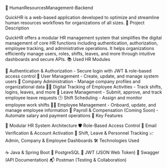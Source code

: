 💼 HumanResourcesManagement-Backend

QuickHR is a web-based application developed to optimize and streamline human resources workflows for organizations of all sizes.
📌 Project Description

QuickHR offers a modular HR management system that simplifies the digital management of core HR functions including authentication, authorization, employee tracking, and administrative operations. It helps organizations efficiently manage users, roles, shifts, leaves, and more through intuitive dashboards and secure APIs.
📚 Used HR Modules

🔐 Authentication & Authorization - Secure login with JWT & role-based access control
👥 User Management - Create, update, and manage system users
🏢 Company Administration - Manage company profiles and organizational data
🕵️‍♂️ Digital Tracking of Employee Activities - Track shifts, logins, leaves, and more
📝 Leave Management - Submit, approve, and track employee leave requests
🕒 Shift Scheduling - Assign and monitor employee work shifts
👨‍💼 Employee Management - Onboard, update, and manage employee information
🧾 Payroll & Compensation (Coming Soon) - Automate salary and payment operations
🚀 Key Features

📂 Modular HR System Architecture
🛡️ Role-Based Access Control
📧 Email Verification & Account Activation
📅 Shift, Leave & Personnel Tracking
📈 Admin, Company & Employee Dashboards
🛠️ Technologies Used

☕ Java & Spring Boot
🐘 PostgreSQL
🔐 JWT (JSON Web Token)
📄 Swagger (API Documentation)
📬 Postman (Testing & Collaboration)
